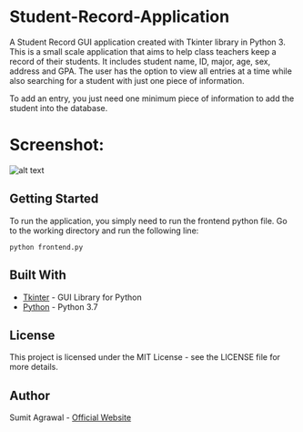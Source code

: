 # Student-Record-Application

A Student Record GUI application created with Tkinter library in Python 3. This is a small scale application that aims to help class teachers keep a record of their students. It includes student name, ID, major, age, sex, address and GPA. The user has the option to view all entries at a time while also searching for a student with just one piece of information.

To add an entry, you just need one minimum piece of information to add the student into the database.

# Screenshot:

![alt text](https://i.imgur.com/wevvCsz.png)

## Getting Started

To run the application, you simply need to run the frontend python file. Go to the working directory and run the following line:

```
python frontend.py
```

## Built With

* [Tkinter](https://docs.python.org/3/library/tkinter.html) - GUI Library for Python
* [Python](https://docs.python.org/3/) - Python 3.7

## License

This project is licensed under the MIT License - see the LICENSE file for more details.

## Author

Sumit Agrawal - [Official Website](https://sumitagrawal.com)
